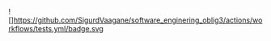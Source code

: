 ![]https://github.com/SigurdVaagane/software_enginering_oblig3/actions/workflows/tests.yml/badge.svg
